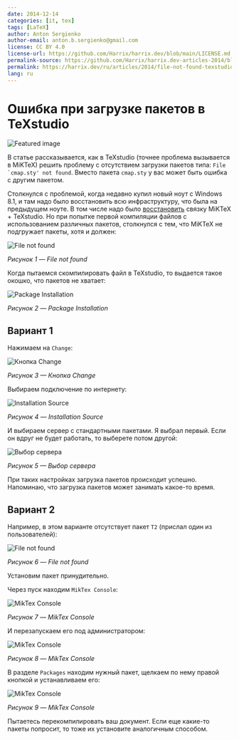 ```yaml
---
date: 2014-12-14
categories: [it, tex]
tags: [LaTeX]
author: Anton Sergienko
author-email: anton.b.sergienko@gmail.com
license: CC BY 4.0
license-url: https://github.com/Harrix/harrix.dev/blob/main/LICENSE.md
permalink-source: https://github.com/Harrix/harrix.dev-articles-2014/blob/main/file-not-found-texstudio/file-not-found-texstudio.md
permalink: https://harrix.dev/ru/articles/2014/file-not-found-texstudio/
lang: ru
---
```


# Ошибка при загрузке пакетов в TeXstudio

![Featured image](featured-image.svg)

В статье рассказывается, как в TeXstudio (точнее проблема вызывается в MiKTeX) решить проблему с отсутствием загрузки пакетов типа: `` File `cmap.sty' not found ``. Вместо пакета `cmap.sty` у вас может быть ошибка с другим пакетом.

Столкнулся с проблемой, когда недавно купил новый ноут с Windows 8.1, и там надо было восстановить всю инфраструктуру, что была на предыдущем ноуте. В том числе надо было [восстановить](https://github.com/Harrix/harrix.dev-articles-2018/blob/main/install-latex/install-latex.md) <!-- https://harrix.dev/ru/articles/2018/install-latex/ --> связку MiKTeX + TeXstudio. Но при попытке первой компиляции файлов с использованием различных пакетов, столкнулся с тем, что MiKTeX не подгружает пакеты, хотя и должен:

![File not found](img/file-not-found_01.png)

_Рисунок 1 — File not found_

Когда пытаемся скомпилировать файл в TeXstudio, то выдается такое окошко, что пакетов не хватает:

![Package Installation](img/package-installation.png)

_Рисунок 2 — Package Installation_

## Вариант 1

Нажимаем на `Change`:

![Кнопка Change](img/change.png)

_Рисунок 3 — Кнопка Change_

Выбираем подключение по интернету:

![Installation Source](img/installation-source_01.png)

_Рисунок 4 — Installation Source_

И выбираем сервер с стандартными пакетами. Я выбрал первый. Если он вдруг не будет работать, то выберете потом другой:

![Выбор сервера](img/installation-source_02.png)

_Рисунок 5 — Выбор сервера_

При таких настройках загрузка пакетов происходит успешно. Напоминаю, что загрузка пакетов может занимать какое-то время.

## Вариант 2

Например, в этом варианте отсутствует пакет `T2` (прислал один из пользователей):

![File not found](img/file-not-found_02.png)

_Рисунок 6 — File not found_

Установим пакет принудительно.

Через пуск находим `MikTex Console`:

![MikTex Console](img/miktex-console_01.png)

_Рисунок 7 — MikTex Console_

И перезапускаем его под администратором:

![MikTex Console](img/miktex-console_02.png)

_Рисунок 8 — MikTex Console_

В разделе `Packages` находим нужный пакет, щелкаем по нему правой кнопкой и устанавливаем его:

![MikTex Console](img/miktex-console_03.png)

_Рисунок 9 — MikTex Console_

Пытаетесь перекомпилировать ваш документ. Если еще какие-то пакеты попросит, то тоже их установите аналогичным способом.

